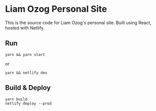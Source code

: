 # Liam Ozog Personal Site

This is the source code for Liam Ozog's personal site. Built using React, hosted with Netlify.

## Run
```
yarn && yarn start
```
or
```
yarn && netlify dev
```

## Build & Deploy
```
yarn build
netlify deploy --prod
```
